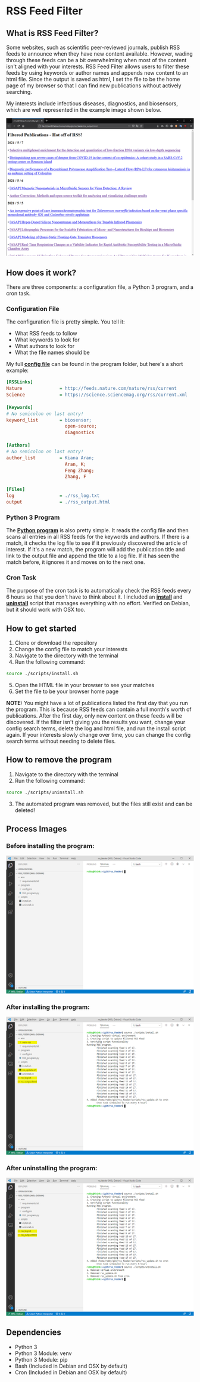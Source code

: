 # RSS Feed Filter

## What is RSS Feed Filter?

Some websites, such as scientific peer-reviewed journals, publish RSS feeds to announce when they have new content available. However, wading through these feeds can be a bit overwhelming when most of the content isn't aligned with your interests. RSS Feed Filter allows users to filter these feeds by using keywords or author names and appends new content to an html file. Since the output is saved as html, I set the file to be the home page of my browser so that I can find new publications without actively searching.

My interests include infectious diseases, diagnostics, and biosensors, which are well represented in the example image shown below. 

![Example HTML File](docs/example_rss_output.png)

## How does it work?

There are three components: a configuration file, a Python 3 program, and a cron task.

### Configuration File

The configuration file is pretty simple. You tell it:
* What RSS feeds to follow
* What keywords to look for
* What authors to look for
* What the file names should be

My full [**config file**](program/config.ini) can be found in the program folder, but here's a short example:
```ini
[RSSLinks]
Nature              = http://feeds.nature.com/nature/rss/current
Science             = https://science.sciencemag.org/rss/current.xml

[Keywords]
# No semicolon on last entry!
keyword_list        = biosensor;
                      open-source;
                      diagnostics

[Authors]
# No semicolon on last entry!
author_list         = Kiana Aran;
                      Aran, K;
                      Feng Zhang;
                      Zhang, F

[Files]
log                 = ./rss_log.txt
output              = ./rss_output.html
```

### Python 3 Program

The [**Python program**](program/RSS_program.py) is also pretty simple. It reads the config file and then scans all entries in all RSS feeds for the keywords and authors. If there is a match, it checks the log file to see if it previously discovered the article of interest. If it's a new match, the program will add the publication title and link to the output file and append the title to a log file. If it has seen the match before, it ignores it and moves on to the next one.

### Cron Task

The purpose of the cron task is to automatically check the RSS feeds every 6 hours so that you don't have to think about it. I included an [**install**](scripts/install.sh) and [**uninstall**](scripts/uninstall.sh) script that manages everything with no effort. Verified on Debian, but it should work with OSX too.

## How to get started

1. Clone or download the repository
2. Change the config file to match your interests
3. Navigate to the directory with the terminal
4. Run the following command:
```bash
source ./scripts/install.sh
```
5. Open the HTML file in your browser to see your matches
6. Set the file to be your browser home page

**NOTE:** You might have a lot of publications listed the first day that you run the program. This is because RSS feeds can contain a full month's worth of publications. After the first day, only new content on these feeds will be discovered. If the filter isn't giving you the results you want, change your config search terms, delete the log and html file, and run the install script again. If your interests slowly change over time, you can change the config search terms without needing to delete files.

## How to remove the program
1. Navigate to the directory with the terminal
2. Run the following command:
```bash
source ./scripts/uninstall.sh
```
3. The automated program was removed, but the files still exist and can be deleted!

## Process Images
### Before installing the program:
![](docs/files_before_install.png)

### After installing the program:
![](docs/files_after_install.png)

### After uninstalling the program:
![](docs/files_after_uninstall.png)

## Dependencies

* Python 3
* Python 3 Module: venv
* Python 3 Module: pip
* Bash (Included in Debian and OSX by default)
* Cron (Included in Debian and OSX by default)

